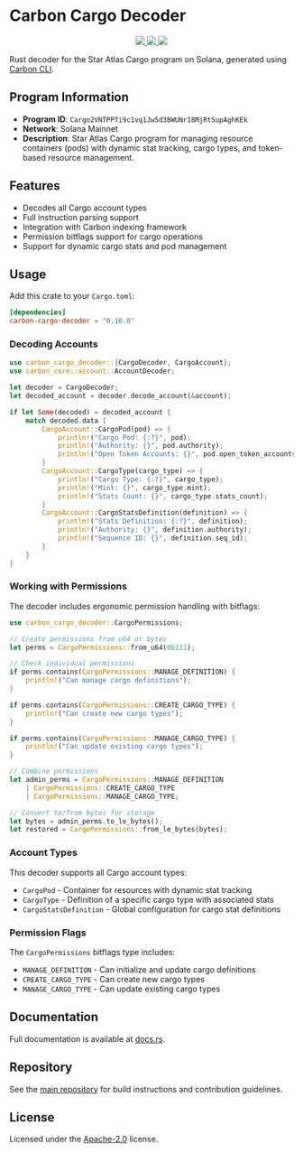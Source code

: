 # Carbon Cargo Decoder

<p align="center">
  <a href="https://crates.io/crates/carbon-cargo-decoder">
    <img src="https://img.shields.io/crates/v/carbon-cargo-decoder?logo=rust" />
  </a>
  <a href="https://docs.rs/carbon-cargo-decoder">
    <img src="https://img.shields.io/docsrs/carbon-cargo-decoder?logo=docsdotrs" />
  </a>
  <a href="https://github.com/staratlasmeta/star-atlas-decoders/blob/main/LICENSE">
    <img src="https://img.shields.io/badge/license-Apache%202.0-blue" />
  </a>
</p>

Rust decoder for the Star Atlas Cargo program on Solana, generated using [Carbon CLI](https://github.com/sevenlabs-hq/carbon).

## Program Information

- **Program ID**: `Cargo2VNTPPTi9c1vq1Jw5d3BWUNr18MjRtSupAghKEk`
- **Network**: Solana Mainnet
- **Description**: Star Atlas Cargo program for managing resource containers (pods) with dynamic stat tracking, cargo types, and token-based resource management.

## Features

- Decodes all Cargo account types
- Full instruction parsing support
- Integration with Carbon indexing framework
- Permission bitflags support for cargo operations
- Support for dynamic cargo stats and pod management

## Usage

Add this crate to your `Cargo.toml`:

```toml
[dependencies]
carbon-cargo-decoder = "0.10.0"
```

### Decoding Accounts

```rust
use carbon_cargo_decoder::{CargoDecoder, CargoAccount};
use carbon_core::account::AccountDecoder;

let decoder = CargoDecoder;
let decoded_account = decoder.decode_account(&account);

if let Some(decoded) = decoded_account {
    match decoded.data {
        CargoAccount::CargoPod(pod) => {
            println!("Cargo Pod: {:?}", pod);
            println!("Authority: {}", pod.authority);
            println!("Open Token Accounts: {}", pod.open_token_accounts);
        }
        CargoAccount::CargoType(cargo_type) => {
            println!("Cargo Type: {:?}", cargo_type);
            println!("Mint: {}", cargo_type.mint);
            println!("Stats Count: {}", cargo_type.stats_count);
        }
        CargoAccount::CargoStatsDefinition(definition) => {
            println!("Stats Definition: {:?}", definition);
            println!("Authority: {}", definition.authority);
            println!("Sequence ID: {}", definition.seq_id);
        }
    }
}
```

### Working with Permissions

The decoder includes ergonomic permission handling with bitflags:

```rust
use carbon_cargo_decoder::CargoPermissions;

// Create permissions from u64 or bytes
let perms = CargoPermissions::from_u64(0b111);

// Check individual permissions
if perms.contains(CargoPermissions::MANAGE_DEFINITION) {
    println!("Can manage cargo definitions");
}

if perms.contains(CargoPermissions::CREATE_CARGO_TYPE) {
    println!("Can create new cargo types");
}

if perms.contains(CargoPermissions::MANAGE_CARGO_TYPE) {
    println!("Can update existing cargo types");
}

// Combine permissions
let admin_perms = CargoPermissions::MANAGE_DEFINITION
    | CargoPermissions::CREATE_CARGO_TYPE
    | CargoPermissions::MANAGE_CARGO_TYPE;

// Convert to/from bytes for storage
let bytes = admin_perms.to_le_bytes();
let restored = CargoPermissions::from_le_bytes(bytes);
```

### Account Types

This decoder supports all Cargo account types:
- `CargoPod` - Container for resources with dynamic stat tracking
- `CargoType` - Definition of a specific cargo type with associated stats
- `CargoStatsDefinition` - Global configuration for cargo stat definitions

### Permission Flags

The `CargoPermissions` bitflags type includes:
- `MANAGE_DEFINITION` - Can initialize and update cargo definitions
- `CREATE_CARGO_TYPE` - Can create new cargo types
- `MANAGE_CARGO_TYPE` - Can update existing cargo types

## Documentation

Full documentation is available at [docs.rs](https://docs.rs/carbon-cargo-decoder).

## Repository

See the [main repository](https://github.com/staratlasmeta/star-atlas-decoders) for build instructions and contribution guidelines.

## License

Licensed under the [Apache-2.0](https://github.com/staratlasmeta/star-atlas-decoders/blob/main/LICENSE) license.
